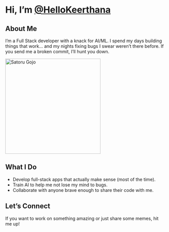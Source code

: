 <h1>Hi, I’m <a href="https://github.com/HelloKeerthana" target="_blank">@HelloKeerthana</a></h1>  

<h2>About Me</h2>  
<p>I’m a Full Stack developer with a knack for AI/ML. 
  I spend my days building things that work... and my nights fixing bugs I swear weren’t there before. 
  If you send me a broken commit, I’ll hunt you down.</p>  

<img src="https://media1.tenor.com/m/9zIX6hEV6VIAAAAd/satoru-gojo.gif" alt="Satoru Gojo" width="300"/>

<h2>What I Do</h2>  
<ul>  
  <li>Develop full-stack apps that actually make sense (most of the time).</li>  
  <li>Train AI to help me not lose my mind to bugs.</li>  
  <li>Collaborate with anyone brave enough to share their code with me.</li>  
</ul>  

<h2>Let’s Connect</h2>  
<p>If you want to work on something amazing or just share some memes, hit me up!</p>
